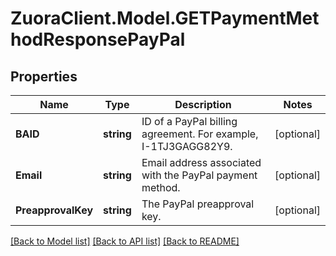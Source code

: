 # ZuoraClient.Model.GETPaymentMethodResponsePayPal

## Properties

Name | Type | Description | Notes
------------ | ------------- | ------------- | -------------
**BAID** | **string** | ID of a PayPal billing agreement. For example, I-1TJ3GAGG82Y9.  | [optional] 
**Email** | **string** | Email address associated with the PayPal payment method.   | [optional] 
**PreapprovalKey** | **string** | The PayPal preapproval key.  | [optional] 

[[Back to Model list]](../README.md#documentation-for-models) [[Back to API list]](../README.md#documentation-for-api-endpoints) [[Back to README]](../README.md)

